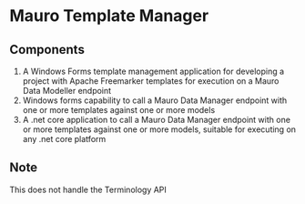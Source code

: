 # Mauro Template Manager
## Components
1. A Windows Forms template management application for developing a project with Apache Freemarker templates for execution on a Mauro Data Modeller endpoint
1. Windows forms capability to call a Mauro Data Manager endpoint with one or more templates against one or more models
1. A .net core application to call a Mauro Data Manager endpoint with one or more templates against one or more models, suitable for executing on any .net core platform

## Note
This does not handle the Terminology API
